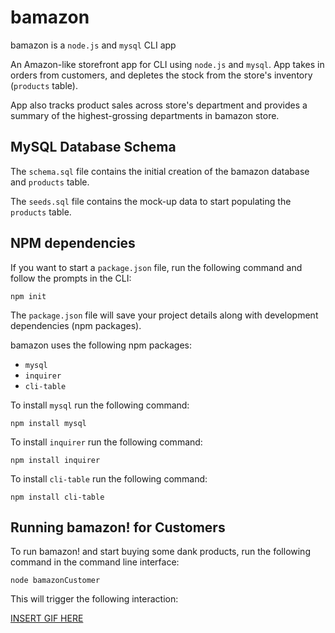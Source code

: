 # bamazon

bamazon is a `node.js` and `mysql` CLI app

An Amazon-like storefront app for CLI using `node.js` and `mysql`. App takes in orders from customers, and depletes the stock from the store's inventory (`products` table).

App also tracks product sales across store's department and provides a summary of the highest-grossing departments in bamazon store.

## MySQL Database Schema

The `schema.sql` file contains the initial creation of the bamazon database and `products` table.

The `seeds.sql` file contains the mock-up data to start populating the `products` table.

## NPM dependencies

If you want to start a `package.json` file, run the following command and follow the prompts in the CLI:

```shell
npm init
```

The `package.json` file will save your project details along with development dependencies (npm packages).

bamazon uses the following npm packages:

- `mysql`
- `inquirer`
- `cli-table`

To install `mysql` run the following command:

```shell
npm install mysql
```

To install `inquirer` run the following command:

```shell
npm install inquirer
```

To install `cli-table` run the following command:

```shell
npm install cli-table
```

## Running bamazon! for Customers

To run bamazon! and start buying some dank products, run the following command in the command line interface:

```shell
node bamazonCustomer
```

This will trigger the following interaction:

[INSERT GIF HERE](www.yahoo.com)